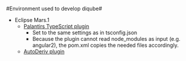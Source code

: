 #Environment used to develop diqube#

* Eclipse Mars.1
  * [Palantirs TypeScript plugin](https://github.com/palantir/eclipse-typescript)
    * Set to the same settings as in tsconfig.json
    * Because the plugin cannot read node_modules as input (e.g. angular2), the pom.xml copies the needed files accordingly.
  * [AutoDeriv plugin](https://github.com/nodj/AutoDeriv)
